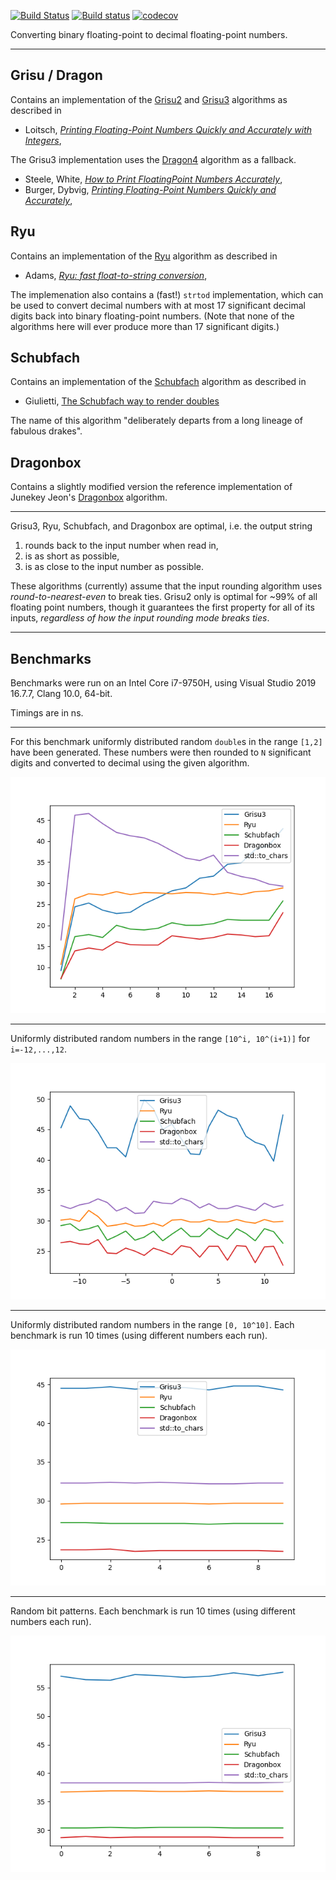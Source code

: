 [![Build Status](https://travis-ci.org/abolz/Drachennest.svg?branch=master)](https://travis-ci.org/abolz/Drachennest)
[![Build status](https://ci.appveyor.com/api/projects/status/py96h02xct0ycdqs?svg=true)](https://ci.appveyor.com/project/abolz/drachennest)
[![codecov](https://codecov.io/gh/abolz/Drachennest/branch/master/graph/badge.svg)](https://codecov.io/gh/abolz/Drachennest)

Converting binary floating-point to decimal floating-point numbers.

---

Grisu / Dragon
--------------------------------------------------------------------------------

Contains an implementation of the [Grisu2](https://github.com/abolz/Drachennest/blob/master/src/grisu2.h)
and [Grisu3](https://github.com/abolz/Drachennest/blob/master/src/grisu3.h) algorithms as described in

* Loitsch, [_Printing Floating-Point Numbers Quickly and Accurately with Integers_](https://dl.acm.org/citation.cfm?id=1806623),

The Grisu3 implementation uses the [Dragon4](https://github.com/abolz/Drachennest/blob/master/src/dragon4.h)
algorithm as a fallback.

* Steele, White, [_How to Print FloatingPoint Numbers Accurately_](https://dl.acm.org/citation.cfm?id=93559),
* Burger, Dybvig, [_Printing Floating-Point Numbers Quickly and Accurately_](https://dl.acm.org/citation.cfm?id=231397),

Ryu
--------------------------------------------------------------------------------

Contains an implementation of the [Ryu](https://github.com/abolz/Drachennest/blob/master/src/ryu_64.cc)
algorithm as described in

* Adams, [_Ryu: fast float-to-string conversion_](https://dl.acm.org/citation.cfm?id=3192369),

The implemenation also contains a (fast!) `strtod` implementation, which can be
used to convert decimal numbers with at most 17 significant decimal digits back
into binary floating-point numbers. (Note that none of the algorithms here will
ever produce more than 17 significant digits.)

Schubfach
--------------------------------------------------------------------------------

Contains an implementation of the [Schubfach](https://github.com/abolz/Drachennest/blob/master/src/schubfach_64.cc)
algorithm as described in

* Giulietti, [The Schubfach way to render doubles](https://drive.google.com/open?id=1luHhyQF9zKlM8yJ1nebU0OgVYhfC6CBN)

The name of this algorithm "deliberately departs from a long lineage of fabulous drakes".

Dragonbox
--------------------------------------------------------------------------------

Contains a slightly modified version the reference implementation of
Junekey Jeon's [Dragonbox](https://github.com/jk-jeon/dragonbox) algorithm.

---

Grisu3, Ryu, Schubfach, and Dragonbox are optimal, i.e. the output string
1. rounds back to the input number when read in,
2. is as short as possible,
3. is as close to the input number as possible.

These algorithms (currently) assume that the input rounding algorithm uses
_round-to-nearest-even_ to break ties. Grisu2 only is optimal for ~99% of all
floating point numbers, though it guarantees the first property for all of its
inputs, _regardless of how the input rounding mode breaks ties_.

---

Benchmarks
--------------------------------------------------------------------------------

Benchmarks were run on an Intel Core i7-9750H, using Visual Studio 2019 16.7.7, Clang 10.0, 64-bit.

Timings are in ns.

---

For this benchmark uniformly distributed random `double`s in the
range `[1,2]` have been generated. These numbers were then rounded to `N`
significant digits and converted to decimal using the given algorithm.

![BenchDigits](/resources/bench_digits.png)

---

Uniformly distributed random numbers in the range `[10^i, 10^(i+1)]` for
`i=-12,...,12`.

![BenchUniform](/resources/bench_uniform.png)

---

Uniformly distributed random numbers in the range `[0, 10^10]`. Each benchmark
is run 10 times (using different numbers each run).

![BenchUniformE10](/resources/bench_uniform_e10.png)

---

Random bit patterns. Each benchmark is run 10 times (using different numbers
each run).

![BenchRandom](/resources/bench_random_bits.png)
